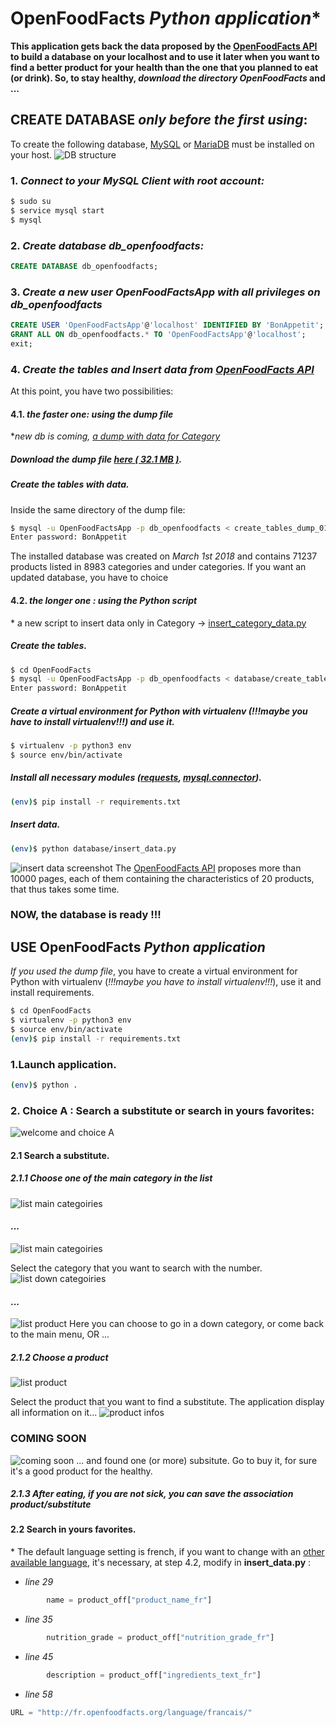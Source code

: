 # OpenFoodFacts  *Python application*\*
**This application gets back the data proposed by the [OpenFoodFacts API](https://en.wiki.openfoodfacts.org/API) to build a database on your localhost and to use it later when you want to find a better product for your health than the one that you planned to eat (or drink).
So, to stay healthy, *download the directory OpenFoodFacts* and ...**
## CREATE DATABASE *only before the first using*:
To create the following database, [MySQL](https://dev.mysql.com/doc/refman/5.7/en/installing.html) or [MariaDB](https://mariadb.com/kb/en/library/getting-installing-and-upgrading-mariadb/) must be installed on your host.
![DB structure](/screenshots/db_structure.png)

### 1. *Connect to your MySQL Client with root account:*
```sh
$ sudo su
$ service mysql start
$ mysql
```
### 2. *Create database db_openfoodfacts:*
```sql
CREATE DATABASE db_openfoodfacts;
```
### 3. *Create a new user OpenFoodFactsApp with all privileges on db_openfoodfacts*
```sql
CREATE USER 'OpenFoodFactsApp'@'localhost' IDENTIFIED BY 'BonAppetit';
GRANT ALL ON db_openfoodfacts.* TO 'OpenFoodFactsApp'@'localhost';
exit;
```
### 4. *Create the tables and Insert data from [OpenFoodFacts API](https://en.wiki.openfoodfacts.org/API)*
At this point, you have two possibilities:
#### 4.1. *the faster one: using the dump file*
\**new db is coming, [a dump with data for Category](https://drive.google.com/open?id=1e9osRfSo7x2igyE0Ttd_69qV3lOB_zyD)*
##### Download the dump file *[here ( 32.1 MB )](https://drive.google.com/open?id=1Va_58Wm6qBpvdTZ6_DD9U4pjeHYhOB2A)*.
##### Create the tables with data.
Inside the same directory of the dump file:
```sh
$ mysql -u OpenFoodFactsApp -p db_openfoodfacts < create_tables_dump_010318.sql
Enter password: BonAppetit
```
The installed database was created on *March 1st 2018* and contains 71237 products listed in 8983 categories and under categories.
If you want an updated database, you have to choice
#### 4.2. *the longer one : using the Python script*
\* a new script to insert data only in Category -> [insert_category_data.py](/database/insert_category_data.py)
##### Create the tables.
```sh
$ cd OpenFoodFacts
$ mysql -u OpenFoodFactsApp -p db_openfoodfacts < database/create_tables.sql
Enter password: BonAppetit
```
##### Create a virtual environment for Python with virtualenv (*!!!maybe you have to install virtualenv!!!*) and use it.
```sh
$ virtualenv -p python3 env
$ source env/bin/activate
```
##### Install all necessary modules ([requests](http://docs.python-requests.org/en/master/), [mysql.connector](https://dev.mysql.com/doc/connector-python/en/)).
```sh
(env)$ pip install -r requirements.txt
```
##### Insert data.
```sh
(env)$ python database/insert_data.py
```
![insert data screenshot](/screenshots/insert_data.png)
The [OpenFoodFacts API](https://en.wiki.openfoodfacts.org/API) proposes more than 10000 pages, each of them containing the characteristics of 20 products, that thus takes some time.
### NOW, the database is ready !!!
## USE OpenFoodFacts *Python application*
*If you used the dump file*, you have to create a virtual environment for Python with virtualenv (*!!!maybe you have to install virtualenv!!!*), use it and install requirements.
```sh
$ cd OpenFoodFacts
$ virtualenv -p python3 env
$ source env/bin/activate
(env)$ pip install -r requirements.txt 
```
### 1.Launch application.
```sh
(env)$ python .
```
### 2. Choice A : Search a substitute or search in yours favorites:
![welcome and choice A](/screenshots/welcome.png)
#### 2.1 Search a substitute.
##### 2.1.1 Choose one of the main category in the list
![list main categoiries](/screenshots/main_categories_1.png)
#### ...
![list main categoiries](/screenshots/main_categories_2.png)

Select the category that you want to search with the number.
![list down categoiries](/screenshots/down_cat_prod.png)
#### ...
![list product](/screenshots/product_1.png)
Here you can choose to go in a down category, or come back to the main menu, OR ...
##### 2.1.2 Choose a product
![list product](/screenshots/product_2.png)

Select the product that you want to find a substitute. The application display all information on it...
![product infos](/screenshots/product_info.png)
### COMING SOON
![coming soon](/screenshots/coming_soon.png)
... and found one (or more) subsitute.
Go to buy it, for sure it's a good product for the healthy.
##### 2.1.3 After eating, if you are not sick, you can save the association product/substitute

#### 2.2 Search in yours favorites. 

\* The default language setting is french, if you want to change with an [other available language](https://en.wiki.openfoodfacts.org/API#Languages), it's necessary, at step 4.2, modify in **insert_data.py** : 

* *line 29*
```python
        name = product_off["product_name_fr"]
```
* *line 35*
```python
        nutrition_grade = product_off["nutrition_grade_fr"]
```
* *line 45*
```python
        description = product_off["ingredients_text_fr"]
```
* *line 58*
```python
URL = "http://fr.openfoodfacts.org/language/francais/"
```
